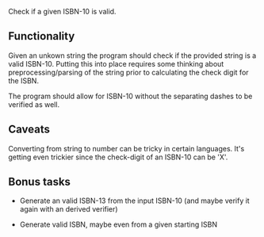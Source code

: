 Check if a given ISBN-10 is valid.

## Functionality

Given an unkown string the program should check if the provided string is a valid ISBN-10.
Putting this into place requires some thinking about preprocessing/parsing of the string prior to calculating the check digit for the ISBN.

The program should allow for ISBN-10 without the separating dashes to be verified as well.

## Caveats

Converting from string to number can be tricky in certain languages.
It's getting even trickier since the check-digit of an ISBN-10 can be 'X'.

## Bonus tasks

* Generate an valid ISBN-13 from the input ISBN-10 (and maybe verify it again with an derived verifier)

* Generate valid ISBN, maybe even from a given starting ISBN